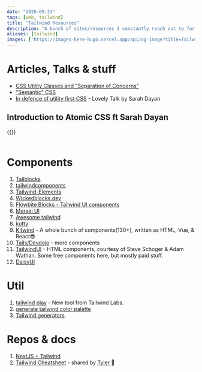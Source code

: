 ```yaml
---
date: "2020-09-23"
tags: [web, tailwind]
title: "Tailwind Resources"
description: "A bunch of sites/resources I constantly reach out to for inspiration when using tailwind, which is like all the time"
aliases: [tailwind]
images: ['https://images-here-hugo.vercel.app/api/og-image?title=Tailwind%20Resources']
---
```


# Articles, Talks & stuff
- [CSS Utility Classes and "Separation of Concerns"](https://adamwathan.me/css-utility-classes-and-separation-of-concerns/)
- ["Semantic" CSS](https://adamwathan.me/2014/11/10/semantic-css/)
- [In defence of utility first CSS](https://www.dotconferences.com/2019/12/sarah-dayan-in-defense-of-utility-first-css) - Lovely Talk by Sarah Dayan

## Introduction to Atomic CSS ft Sarah Dayan
{{<youtube PcrzsCdoFoY>}} <br/><br/>

# Components
1. [Tailblocks](https://mertjf.github.io/tailblocks/)
2. [tailwindcomponents](https://tailwindcomponents.com/)
3. [Tailwind-Elements](https://tailwind-elements.com/)
4. [Wickedblocks.dev](https://wickedblocks.dev/)
5. [Flowbite Blocks - Tailwind UI components](https://flowbite.com/blocks/)
6. [Meraki UI](https://merakiui.com)
7. [Awesome tailwind](https://github.com/aniftyco/awesome-tailwindcss)
8. [kutty](https://kutty.netlify.app/docs/)
9. [Kitwind](https://kitwind.io/products/kometa/components) - A whole bunch of components(130+), written as HTML, Vue, & React😎
10. [Tails/Devdojo](https://devdojo.com/tailwindcss/components) - more components
11. [TailwindUI](https://tailwindui.com/components) - HTML components, courtesy of Steve Schoger & Adam Wathan. Some free components here, but mostly paid stuff.
12. [DaisyUI](https://daisyui.com/)

# Util
1. [tailwind play](https://play.tailwindcss.com/) - New tool from Tailwind Labs.
2. [generate tailwind color palette](https://javisperez.github.io/tailwindcolorshades/#/)
3. [Tailwind generators](https://www.tailwindtoolbox.com/generators)

# Repos & docs
1. [NextJS + Tailwind](https://tailwindcss.com/docs/guides/nextjs)
2. [Tailwind Cheatsheet](https://nerdcave.com/tailwind-cheat-sheet) - shared by [Tyler](https://www.tylerpillay.co.za/) 🦾
